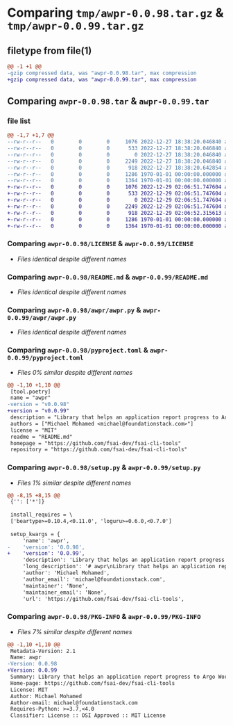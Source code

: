 # Comparing `tmp/awpr-0.0.98.tar.gz` & `tmp/awpr-0.0.99.tar.gz`

## filetype from file(1)

```diff
@@ -1 +1 @@
-gzip compressed data, was "awpr-0.0.98.tar", max compression
+gzip compressed data, was "awpr-0.0.99.tar", max compression
```

## Comparing `awpr-0.0.98.tar` & `awpr-0.0.99.tar`

### file list

```diff
@@ -1,7 +1,7 @@
--rw-r--r--   0        0        0     1076 2022-12-27 18:38:20.046840 awpr-0.0.98/LICENSE
--rw-r--r--   0        0        0      533 2022-12-27 18:38:20.046840 awpr-0.0.98/README.md
--rw-r--r--   0        0        0        0 2022-12-27 18:38:20.046840 awpr-0.0.98/awpr/__init__.py
--rw-r--r--   0        0        0     2249 2022-12-27 18:38:20.046840 awpr-0.0.98/awpr/awpr.py
--rw-r--r--   0        0        0      918 2022-12-27 18:38:20.642854 awpr-0.0.98/pyproject.toml
--rw-r--r--   0        0        0     1286 1970-01-01 00:00:00.000000 awpr-0.0.98/setup.py
--rw-r--r--   0        0        0     1364 1970-01-01 00:00:00.000000 awpr-0.0.98/PKG-INFO
+-rw-r--r--   0        0        0     1076 2022-12-29 02:06:51.747604 awpr-0.0.99/LICENSE
+-rw-r--r--   0        0        0      533 2022-12-29 02:06:51.747604 awpr-0.0.99/README.md
+-rw-r--r--   0        0        0        0 2022-12-29 02:06:51.747604 awpr-0.0.99/awpr/__init__.py
+-rw-r--r--   0        0        0     2249 2022-12-29 02:06:51.747604 awpr-0.0.99/awpr/awpr.py
+-rw-r--r--   0        0        0      918 2022-12-29 02:06:52.315613 awpr-0.0.99/pyproject.toml
+-rw-r--r--   0        0        0     1286 1970-01-01 00:00:00.000000 awpr-0.0.99/setup.py
+-rw-r--r--   0        0        0     1364 1970-01-01 00:00:00.000000 awpr-0.0.99/PKG-INFO
```

### Comparing `awpr-0.0.98/LICENSE` & `awpr-0.0.99/LICENSE`

 * *Files identical despite different names*

### Comparing `awpr-0.0.98/README.md` & `awpr-0.0.99/README.md`

 * *Files identical despite different names*

### Comparing `awpr-0.0.98/awpr/awpr.py` & `awpr-0.0.99/awpr/awpr.py`

 * *Files identical despite different names*

### Comparing `awpr-0.0.98/pyproject.toml` & `awpr-0.0.99/pyproject.toml`

 * *Files 0% similar despite different names*

```diff
@@ -1,10 +1,10 @@
 [tool.poetry]
 name = "awpr"
-version = "v0.0.98"
+version = "v0.0.99"
 description = "Library that helps an application report progress to Argo Workflows."
 authors = ["Michael Mohamed <michael@foundationstack.com>"]
 license = "MIT"
 readme = "README.md"
 homepage = "https://github.com/fsai-dev/fsai-cli-tools"
 repository = "https://github.com/fsai-dev/fsai-cli-tools"
```

### Comparing `awpr-0.0.98/setup.py` & `awpr-0.0.99/setup.py`

 * *Files 1% similar despite different names*

```diff
@@ -8,15 +8,15 @@
 {'': ['*']}
 
 install_requires = \
 ['beartype>=0.10.4,<0.11.0', 'loguru>=0.6.0,<0.7.0']
 
 setup_kwargs = {
     'name': 'awpr',
-    'version': '0.0.98',
+    'version': '0.0.99',
     'description': 'Library that helps an application report progress to Argo Workflows.',
     'long_description': '# awpr\nLibrary that helps an application report progress to Argo Workflows.\n\n\n## Installation \n```shell\npip install awpr\n```\n\n## Usage\nSet the environment variable and run your application:\n`ARGO_PROGRESS_FILE=/tmp/progress.txt`\n\n```shell\nfrom awpr.awpr import ArgoWorkflowsProgressReporter\n\nawpr = ArgoWorkflowsProgressReporter()\nawpr.set_total_progress(100)\nawpr.start_reporting()\n\nawpr.set_current_progress(20)\nawpr.set_current_progress(30)\nawpr.get_progress_percent()\n\nawpr.set_progress_complete()\nawpr.get_progress_percent()\n```',
     'author': 'Michael Mohamed',
     'author_email': 'michael@foundationstack.com',
     'maintainer': 'None',
     'maintainer_email': 'None',
     'url': 'https://github.com/fsai-dev/fsai-cli-tools',
```

### Comparing `awpr-0.0.98/PKG-INFO` & `awpr-0.0.99/PKG-INFO`

 * *Files 7% similar despite different names*

```diff
@@ -1,10 +1,10 @@
 Metadata-Version: 2.1
 Name: awpr
-Version: 0.0.98
+Version: 0.0.99
 Summary: Library that helps an application report progress to Argo Workflows.
 Home-page: https://github.com/fsai-dev/fsai-cli-tools
 License: MIT
 Author: Michael Mohamed
 Author-email: michael@foundationstack.com
 Requires-Python: >=3.7,<4.0
 Classifier: License :: OSI Approved :: MIT License
```

